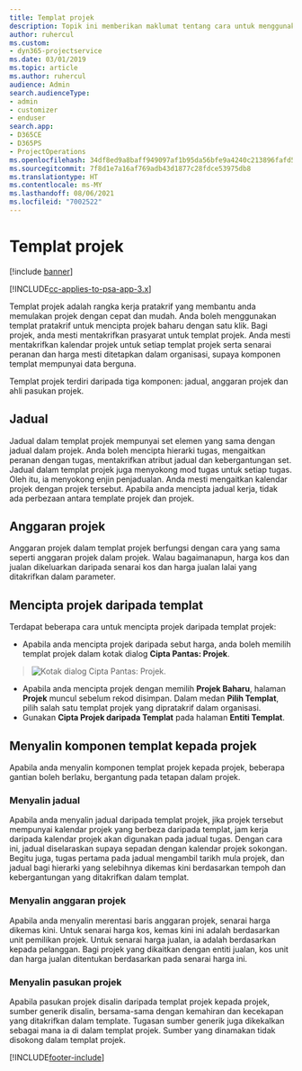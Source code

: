 ```yaml
---
title: Templat projek
description: Topik ini memberikan maklumat tentang cara untuk menggunakan templat projek untuk persediaan projek pantas.
author: ruhercul
ms.custom:
- dyn365-projectservice
ms.date: 03/01/2019
ms.topic: article
ms.author: ruhercul
audience: Admin
search.audienceType:
- admin
- customizer
- enduser
search.app:
- D365CE
- D365PS
- ProjectOperations
ms.openlocfilehash: 34df8ed9a8baff949097af1b95da56bfe9a4240c213896fafd5c7dcfcf580b6c
ms.sourcegitcommit: 7f8d1e7a16af769adb43d1877c28fdce53975db8
ms.translationtype: HT
ms.contentlocale: ms-MY
ms.lasthandoff: 08/06/2021
ms.locfileid: "7002522"
---
```

# <a name="project-templates"></a>Templat projek 

[!include [banner](../includes/psa-now-project-operations.md)]

[!INCLUDE[cc-applies-to-psa-app-3.x](../includes/cc-applies-to-psa-app-3x.md)]

Templat projek adalah rangka kerja pratakrif yang membantu anda memulakan projek dengan cepat dan mudah. Anda boleh menggunakan templat pratakrif untuk mencipta projek baharu dengan satu klik. Bagi projek, anda mesti mentakrifkan prasyarat untuk templat projek. Anda mesti mentakrifkan kalendar projek untuk setiap templat projek serta senarai peranan dan harga mesti ditetapkan dalam organisasi, supaya komponen templat mempunyai data berguna.

Templat projek terdiri daripada tiga komponen: jadual, anggaran projek dan ahli pasukan projek.

## <a name="schedule"></a>Jadual

Jadual dalam templat projek mempunyai set elemen yang sama dengan jadual dalam projek. Anda boleh mencipta hierarki tugas, mengaitkan peranan dengan tugas, mentakrifkan atribut jadual dan kebergantungan set. Jadual dalam templat projek juga menyokong mod tugas untuk setiap tugas. Oleh itu, ia menyokong enjin penjadualan. Anda mesti mengaitkan kalendar projek dengan projek tersebut. Apabila anda mencipta jadual kerja, tidak ada perbezaan antara template projek dan projek.

## <a name="project-estimates"></a>Anggaran projek

Anggaran projek dalam templat projek berfungsi dengan cara yang sama seperti anggaran projek dalam projek. Walau bagaimanapun, harga kos dan jualan dikeluarkan daripada senarai kos dan harga jualan lalai yang ditakrifkan dalam parameter.

## <a name="creating-a-project-from-a-template"></a>Mencipta projek daripada templat
 
Terdapat beberapa cara untuk mencipta projek daripada templat projek:

- Apabila anda mencipta projek daripada sebut harga, anda boleh memilih templat projek dalam kotak dialog **Cipta Pantas: Projek**.

> ![Kotak dialog Cipta Pantas: Projek.](media/project-11.png)

- Apabila anda mencipta projek dengan memilih **Projek Baharu**, halaman **Projek** muncul sebelum rekod disimpan. Dalam medan **Pilih Templat**, pilih salah satu templat projek yang dipratakrif dalam organisasi.
- Gunakan **Cipta Projek daripada Templat** pada halaman **Entiti Templat**.

## <a name="copying-components-of-template-to-project"></a>Menyalin komponen templat kepada projek

Apabila anda menyalin komponen templat projek kepada projek, beberapa gantian boleh berlaku, bergantung pada tetapan dalam projek.

### <a name="copying-the-schedule"></a>Menyalin jadual

Apabila anda menyalin jadual daripada templat projek, jika projek tersebut mempunyai kalendar projek yang berbeza daripada templat, jam kerja daripada kalendar projek akan digunakan pada jadual tugas. Dengan cara ini, jadual diselaraskan supaya sepadan dengan kalendar projek sokongan. Begitu juga, tugas pertama pada jadual mengambil tarikh mula projek, dan jadual bagi hierarki yang selebihnya dikemas kini berdasarkan tempoh dan kebergantungan yang ditakrifkan dalam templat. 

### <a name="copying-project-estimates"></a>Menyalin anggaran projek 

Apabila anda menyalin merentasi baris anggaran projek, senarai harga dikemas kini. Untuk senarai harga kos, kemas kini ini adalah berdasarkan unit pemilikan projek. Untuk senarai harga jualan, ia adalah berdasarkan kepada pelanggan. Bagi projek yang dikaitkan dengan entiti jualan, kos unit dan harga jualan ditentukan berdasarkan pada senarai harga ini.

### <a name="copying-a-project-team"></a>Menyalin pasukan projek

Apabila pasukan projek disalin daripada templat projek kepada projek, sumber generik disalin, bersama-sama dengan kemahiran dan kecekapan yang ditakrifkan dalam template. Tugasan sumber generik juga dikekalkan sebagai mana ia di dalam templat projek. Sumber yang dinamakan tidak disokong dalam templat projek.


[!INCLUDE[footer-include](../includes/footer-banner.md)]